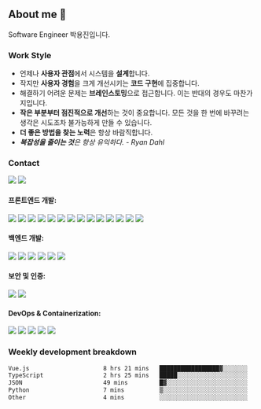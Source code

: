 <!--
**emoket/emoket** is a ✨ _special_ ✨ repository because its `README.md` (this file) appears on your GitHub profile.

Here are some ideas to get you started:

- 🔭 I’m currently working on ...
- 🌱 I’m currently learning ...
- 👯 I’m looking to collaborate on ...
- 🤔 I’m looking for help with ...
- 💬 Ask me about ...
- 📫 How to reach me: ...
- 😄 Pronouns: ...
- ⚡ Fun fact: ...
-->


## About me 👋

Software Engineer 박용진입니다.


### Work Style

- 언제나 **사용자 관점**에서 시스템을 **설계**합니다.
- 작지만 **사용자 경험**을 크게 개선시키는 **코드 구현**에 집중합니다.
- 해결하기 어려운 문제는 **브레인스토밍**으로 접근합니다. 이는 반대의 경우도 마찬가지입니다.
- **작은 부분부터 점진적으로 개선**하는 것이 중요합니다. 모든 것을 한 번에 바꾸려는 생각은 시도조차 불가능하게 만들 수 있습니다.
- **더 좋은 방법을 찾는 노력**은 항상 바람직합니다.
- ***복잡성을 줄이는 것**은 항상 유익하다. - Ryan Dahl*


### Contact

<div>
  <!-- 한 줄로 유지! 그렇지 않으면 underline이 발생 -->
  <a href="mailto:insight.emoket@gmail.com" style="cursor: pointer;" target="_blank" rel="noopener noreferrer"><img src="https://img.shields.io/badge/Gmail-EA4335?style=flat&logo=gmail&logoColor=white" /></a>
  <a href="https://www.linkedin.com/in/emoket" style="cursor: pointer;" target="_blank" rel="noopener noreferrer"><img src="https://img.shields.io/badge/LinkedIn-0A66C2?style=flat&logo=linkedin&logoColor=white" /></a>
</div>


<div>
  <h4>프론트엔드 개발:</h4>
  <img src="https://img.shields.io/badge/TypeScript-3178C6?style=flat&logo=TypeScript&logoColor=white" />
  <img src="https://img.shields.io/badge/Vite-646CFF?style=flat&logo=Vite&logoColor=white" />
  <img src="https://img.shields.io/badge/Vue.js-4FC08D?style=flat&logo=Vue.js&logoColor=white" />
  <img src="https://img.shields.io/badge/Quasar-1976D2?style=flat&logo=Quasar&logoColor=white" />
  <img src="https://img.shields.io/badge/Vuetify-1867C0?style=flat&logo=Vuetify&logoColor=white" />
  <img src="https://img.shields.io/badge/Pinia-42B883?style=flat&logo=Vue.js&logoColor=white" />
  <img src="https://img.shields.io/badge/Next.js-000000?style=flat&logo=Next.js&logoColor=white" />
  <img src="https://img.shields.io/badge/NextUI-000000?style=flat&logo=nextui&logoColor=white" />
  <img src="https://img.shields.io/badge/Tailwind CSS-06B6D4?style=flat&logo=TailwindCSS&logoColor=white" />
  <img src="https://img.shields.io/badge/React-61DAFB?style=flat&logo=React&logoColor=black" />
  <img src="https://img.shields.io/badge/Redux-764ABC?style=flat&logo=Redux&logoColor=white" />
  <img src="https://img.shields.io/badge/React Query-FF4154?style=flat&logo=ReactQuery&logoColor=white" />
  <img src="https://img.shields.io/badge/React Hook Form-EC5990?style=flat&logo=ReactHookForm&logoColor=white" />
  <img src="https://img.shields.io/badge/Figma-F24E1E?style=flat&logo=Figma&logoColor=white" />

  <h4>백엔드 개발:</h4>
  <img src="https://img.shields.io/badge/Bun-FAF1E1?style=flat&logo=bun&logoColor=white" />
  <img src="https://img.shields.io/badge/Hono-E36001?style=flat&logo=hono&logoColor=white" />
  <img src="https://img.shields.io/badge/Express-000000?style=flat&logo=express&logoColor=white" />
  <img src="https://img.shields.io/badge/Zod-3E67B1?style=flat&logo=Zod&logoColor=white" />
  <img src="https://img.shields.io/badge/Python-3776AB?style=flat&logo=python&logoColor=white" />
  <img src="https://img.shields.io/badge/FastAPI-009688?style=flat&logo=FastAPI&logoColor=white" />

  <h4>보안 및 인증:</h4>
  <img src="https://img.shields.io/badge/Keycloak-DA1F26?style=flat&logo=Keycloak&logoColor=white" />
  <img src="https://img.shields.io/badge/Clerk-007BFF?style=flat" />

  <h4>DevOps & Containerization:</h4>
  <img src="https://img.shields.io/badge/Docker-2496ED?style=flat&logo=docker&logoColor=white" />
  <img src="https://img.shields.io/badge/Kubernetes-326CE5?style=flat&logo=kubernetes&logoColor=white" />
  <img src="https://img.shields.io/badge/Jenkins-D24939?style=flat&logo=jenkins&logoColor=white" />
  <img src="https://img.shields.io/badge/Argo-EF7B4D?style=flat&logo=Argo&logoColor=white" />
  <img src="https://img.shields.io/badge/Kustomize-326CE5?style=flat" />
</div>


<!--
### Top Langs

![Top Langs](https://github-readme-stats.vercel.app/api/top-langs/?username=emoket&size_weight=0.5&count_weight=0.5&layout=compact)
-->

### Weekly development breakdown
<!--START_SECTION:waka-->

```txt
Vue.js                     8 hrs 21 mins   █████████████████▓░░░░░░░   70.69 %
TypeScript                 2 hrs 25 mins   █████░░░░░░░░░░░░░░░░░░░░   20.51 %
JSON                       49 mins         █▓░░░░░░░░░░░░░░░░░░░░░░░   07.04 %
Python                     7 mins          ▒░░░░░░░░░░░░░░░░░░░░░░░░   01.00 %
Other                      4 mins          ░░░░░░░░░░░░░░░░░░░░░░░░░   00.61 %
```

<!--END_SECTION:waka-->
